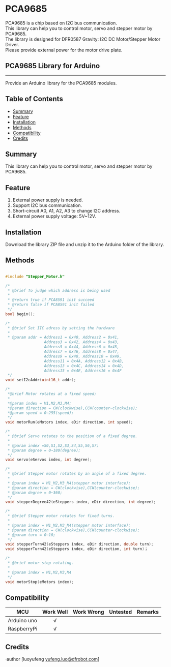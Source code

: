 # PCA9685


PCA9685 is a chip based on I2C bus communication.<br>
This library can help you to control motor, servo and stepper motor by PCA9685.<br>
The library is designed for DFR0587 Gravity: I2C DC Motor/Stepper Motor Driver.<br>
Please provide external power for the motor drive plate.<br>

## PCA9685 Library for Arduino
---------------------------------------------------------
Provide an Arduino library for the PCA9685 modules.

## Table of Contents

* [Summary](#summary)
* [Feature](#feature)
* [Installation](#installation)
* [Methods](#methods)
* [Compatibility](#compatibility)
* [Credits](#credits)
<snippet>
<content>

## Summary
This library can help you to control motor, servo and stepper motor by PCA9685.<br>

## Feature
1. External power supply is needed.
2. Support I2C bus communication.
3. Short-circuit A0, A1, A2, A3 to change I2C address.
4. External power supply voltage: 5V~12V.

## Installation

Download the library ZIP file and unzip it to the Arduino folder of the library.<br>

## Methods

```C++

#include "Stepper_Motor.h"

/* 
 * @brief To judge which address is being used 
 *
 * @return true if PCA8591 init succeed
 * @return false if PCA8591 init failed
 */
bool begin();

/* 
 * @brief Set IIC adress by setting the hardware
 *
 * @param addr = Address1 = 0x40, Address2 = 0x41,
                 Address3 = 0x42, Address4 = 0x43,
                 Address5 = 0x44, Address6 = 0x45,
                 Address7 = 0x46, Address8 = 0x47,
                 Address9 = 0x48, Address10 = 0x49, 
                 Address11 = 0x4A, Address12 = 0x4B,
                 Address13 = 0x4C, Address14 = 0x4D,
                 Address15 = 0x4E, Address16 = 0x4F
 */
void setI2cAddr(uint16_t addr);

/*
 *@brief Motor rotates at a fixed speed;
 *
 *@param index = M1,M2,M3,M4;
 *@param direction = CW(clockwise),CCW(counter-clockwise);
 *@param speed = 0~255(speed);
 */
void motorRun(eMotors index, eDir direction, int speed);

/* 
 * @brief Servo rotates to the position of a fixed degree.
 * 
 * @param index =S0,S1,S2,S3,S4,S5,S6,S7;
 * @param degree = 0~180(degree);
 */
void servo(eServos index, int degree);

/*
 * @brief Stepper motor rotates by an angle of a fixed degree.
 *
 * @param index = M1_M2,M3_M4(stepper motor interface);
 * @param direction = CW(clockwise),CCW(counter-clockwise);
 * @param degree = 0~360;
 */
void stepperDegree42(eSteppers index, eDir direction, int degree);

/*
 * @brief Stepper motor rotates for fixed turns. 
 *
 * @param index = M1_M2,M3_M4(stepper motor interface);
 * @param direction = CW(clockwise),CCW(counter-clockwise);
 * @param turn = 0~10;
 */
void stepperTurn42(eSteppers index, eDir direction, double turn);
void stepperTurn42(eSteppers index, eDir direction, int turn)；

/*
 * @brief motor stop rotating.
 *
 * @param index = M1,M2,M3,M4
 */
void motorStop(eMotors index);


```



## Compatibility

MCU                | Work Well | Work Wrong | Untested  | Remarks
------------------ | :----------: | :----------: | :---------: | -----
Arduino uno |       √      |             |            | 
RaspberryPi |       √      |             |            | 


## Credits

·author [luoyufeng yufeng.luo@dfrobot.com]
